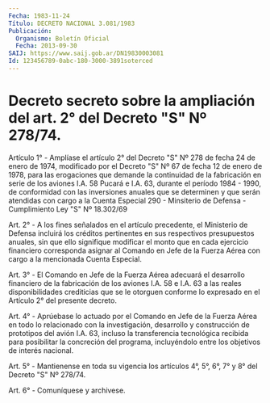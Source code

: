 ```yaml
---
Fecha: 1983-11-24
Título: DECRETO NACIONAL 3.081/1983
Publicación:
  Organismo: Boletín Oficial
  Fecha: 2013-09-30
SAIJ: https://www.saij.gob.ar/DN19830003081
Id: 123456789-0abc-180-3000-3891soterced
---
```

# Decreto secreto sobre la ampliación del art. 2° del Decreto "S" Nº 278/74.

<a id="1"></a>
Artículo 1° - Amplíase el artículo 2° del Decreto "S" Nº 278 de fecha 24 de enero de 1974, modificado por el Decreto "S" Nº 67 de fecha 12 de enero de 1978, para las erogaciones que demande la continuidad de la fabricación en serie de los aviones I.A. 58 Pucará e I.A. 63, durante el período 1984 - 1990, de conformidad con las inversiones anuales que se determinen y que serán atendidas con cargo a la Cuenta Especial 290 - Minsiterio de Defensa - Cumplimiento Ley "S" Nº 18.302/69

<a id="2"></a>
Art. 2° - A los fines señalados en el artículo precedente, el Ministerio de Defensa incluirá los créditos pertinentes en sus respectivos presupuestos anuales, sin que ello signifique modificar el monto que en cada ejercicio financiero corresponda asignar al Comando en Jefe de la Fuerza Aérea con cargo a la mencionada Cuenta Especial.

<a id="3"></a>
Art. 3° - El Comando en Jefe de la Fuerza Aérea adecuará el desarrollo financiero de la fabricación de los aviones I.A. 58 e I.A. 63 a las reales disponibilidades crediticias que se le otorguen conforme lo expresado en el Artículo 2° del presente decreto.

<a id="4"></a>
Art. 4° - Aprúebase lo actuado por el Comando en Jefe de la Fuerza Aérea en todo lo relacionado con la investigación, desarrollo y construcción de prototipos del avión I.A. 63, incluso la transferencia tecnológica recibida para posibilitar la concreción del programa, incluyéndolo entre los objetivos de interés nacional.

<a id="5"></a>
Art. 5° - Mantienense en toda su vigencia los artículos 4°, 5°, 6°, 7° y 8° del Decreto "S" Nº 278/74.

<a id="6"></a>
Art. 6° - Comuníquese y archivese.